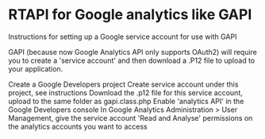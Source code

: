 # RTAPI for Google analytics like GAPI

Instructions for setting up a Google service account for use with GAPI

GAPI (because now Google Analytics API only supports OAuth2) will require you to create a 'service account' and then download a .P12 file to upload to your application.

Create a Google Developers project
Create service account under this project, see instructions
Download the .p12 file for this service account, upload to the same folder as gapi.class.php
Enable 'analytics API' in the Google Developers console
In Google Analytics Administration > User Management, give the service account 'Read and Analyse' permissions on the analytics accounts you want to access
